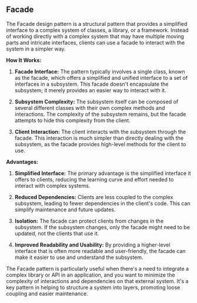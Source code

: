 ## Facade

The Facade design pattern is a structural pattern that provides a simplified interface to a complex system of classes, a library, or a framework. Instead of working directly with a complex system that may have multiple moving parts and intricate interfaces, clients can use a facade to interact with the system in a simpler way.

**How It Works:**

1. **Facade Interface:** The pattern typically involves a single class, known as the facade, which offers a simplified and unified interface to a set of interfaces in a subsystem. This facade doesn't encapsulate the subsystem; it merely provides an easier way to interact with it.

2. **Subsystem Complexity:** The subsystem itself can be composed of several different classes with their own complex methods and interactions. The complexity of the subsystem remains, but the facade attempts to hide this complexity from the client.

3. **Client Interaction:** The client interacts with the subsystem through the facade. This interaction is much simpler than directly dealing with the subsystem, as the facade provides high-level methods for the client to use.

**Advantages:**

1. **Simplified Interface:** The primary advantage is the simplified interface it offers to clients, reducing the learning curve and effort needed to interact with complex systems.

2. **Reduced Dependencies:** Clients are less coupled to the complex subsystem, leading to fewer dependencies in the client's code. This can simplify maintenance and future updates.

3. **Isolation:** The facade can protect clients from changes in the subsystem. If the subsystem changes, only the facade might need to be updated, not the clients that use it.

4. **Improved Readability and Usability:** By providing a higher-level interface that is often more readable and user-friendly, the facade can make it easier to use and understand the subsystem.

The Facade pattern is particularly useful when there's a need to integrate a complex library or API in an application, and you want to minimize the complexity of interactions and dependencies on that external system. It's a key pattern in helping to structure a system into layers, promoting loose coupling and easier maintenance.
